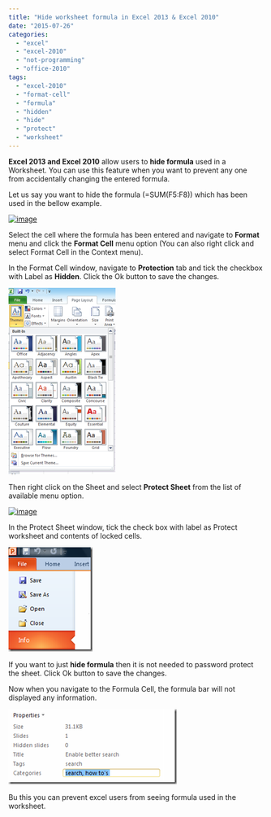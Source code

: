 ```yaml
---
title: "Hide worksheet formula in Excel 2013 & Excel 2010"
date: "2015-07-26"
categories: 
  - "excel"
  - "excel-2010"
  - "not-programming"
  - "office-2010"
tags: 
  - "excel-2010"
  - "format-cell"
  - "formula"
  - "hidden"
  - "hide"
  - "protect"
  - "worksheet"
---
```


**Excel 2013 and Excel 2010** allow users to **hide formula** used in a Worksheet. You can use this feature when you want to prevent any one from accidentally changing the entered formula.

Let us say you want to hide the formula (=SUM(F5:F8)) which has been used in the bellow example.

[![image](images/image_thumb157.png "image")](http://blogmines.com/blog/wp-content/uploads/2011/08/image158.png)

Select the cell where the formula has been entered and navigate to **Format** menu and click the **Format Cell** menu option (You can also right click and select Format Cell in the Context menu).

In the Format Cell window, navigate to **Protection** tab and tick the checkbox with Label as **Hidden**. Click the Ok button to save the changes.

[![image](images/image_thumb158.png "image")](http://blogmines.com/blog/wp-content/uploads/2011/08/image159.png)

Then right click on the Sheet and select **Protect Sheet** from the list of available menu option.

[![image](images/image_thumb159.png "image")](http://blogmines.com/blog/wp-content/uploads/2011/08/image160.png)

In the Protect Sheet window, tick the check box with label as Protect worksheet and contents of locked cells.

[![image](images/image_thumb160.png "image")](http://blogmines.com/blog/wp-content/uploads/2011/08/image161.png)

If you want to just **hide formula** then it is not needed to password protect the sheet. Click Ok button to save the changes.

Now when you navigate to the Formula Cell, the formula bar will not displayed any information.

[![image](images/image_thumb161.png "image")](http://blogmines.com/blog/wp-content/uploads/2011/08/image162.png)

Bu this you can prevent excel users from seeing formula used in the worksheet.
